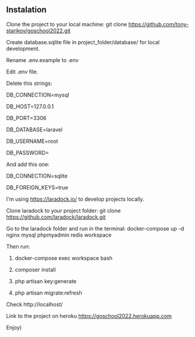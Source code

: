 ## Instalation

Clone the project to your local machine: git clone https://github.com/tony-starikov/goschool2022.git

Create database.sqlite file in project_folder/database/ for local development.

Rename .env.example to .env

Edit .env file.

Delete this strings:

DB_CONNECTION=mysql

DB_HOST=127.0.0.1

DB_PORT=3306

DB_DATABASE=laravel

DB_USERNAME=root

DB_PASSWORD=

And add this one:

DB_CONNECTION=sqlite

DB_FOREIGN_KEYS=true

I'm using https://laradock.io/ to develop projects locally.

Clone laradock to your project folder: git clone https://github.com/laradock/laradock.git

Go to the laradock folder and run in the terminal: docker-compose up -d nginx mysql phpmyadmin redis workspace

Then run:

1. docker-compose exec workspace bash

2. composer install

3. php artisan key:generate

4. php artisan migrate:refresh

Check http://localhost/

Link to the project on heroku https://goschool2022.herokuapp.com

Enjoy)